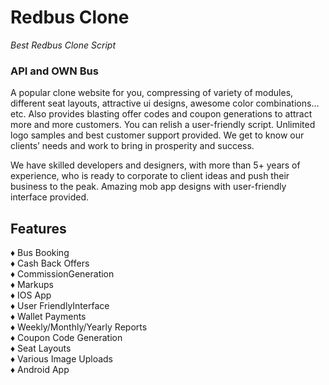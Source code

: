 # Redbus Clone
<i>Best Redbus Clone Script</i>

<h3> API and OWN Bus</h3>
A popular clone website for you, compressing of variety of modules, different seat layouts, attractive ui designs, awesome color combinations…etc. Also provides blasting offer codes and coupon generations to attract more and more customers. You can relish a user-friendly script. Unlimited logo samples and best customer support provided. We get to know our clients’ needs and work to bring in prosperity and success.

We have skilled developers and designers, with more than 5+ years of experience, who is ready to corporate to client ideas and push their business to the peak. Amazing mob app designs with user-friendly interface provided.

<h2> Features </h2>
♦ Bus Booking<br>
♦ Cash Back Offers<br>
♦ CommissionGeneration<br>
♦ Markups<br>
♦ IOS App<br>
♦ User FriendlyInterface<br>
♦ Wallet Payments<br>
♦ Weekly/Monthly/Yearly Reports<br>
♦ Coupon Code Generation<br>
♦ Seat Layouts<br>
♦ Various Image Uploads<br>
♦ Android App<br>
